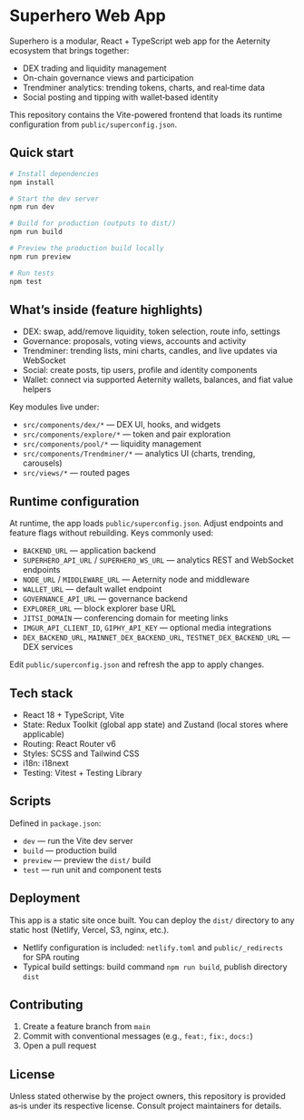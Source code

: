 # Superhero Web App

Superhero is a modular, React + TypeScript web app for the Aeternity ecosystem that brings together:

- DEX trading and liquidity management
- On-chain governance views and participation
- Trendminer analytics: trending tokens, charts, and real‑time data
- Social posting and tipping with wallet‑based identity

This repository contains the Vite-powered frontend that loads its runtime configuration from `public/superconfig.json`.

## Quick start

```bash
# Install dependencies
npm install

# Start the dev server
npm run dev

# Build for production (outputs to dist/)
npm run build

# Preview the production build locally
npm run preview

# Run tests
npm test
```

## What’s inside (feature highlights)

- DEX: swap, add/remove liquidity, token selection, route info, settings
- Governance: proposals, voting views, accounts and activity
- Trendminer: trending lists, mini charts, candles, and live updates via WebSocket
- Social: create posts, tip users, profile and identity components
- Wallet: connect via supported Aeternity wallets, balances, and fiat value helpers

Key modules live under:

- `src/components/dex/*` — DEX UI, hooks, and widgets
- `src/components/explore/*` — token and pair exploration
- `src/components/pool/*` — liquidity management
- `src/components/Trendminer/*` — analytics UI (charts, trending, carousels)
- `src/views/*` — routed pages

## Runtime configuration

At runtime, the app loads `public/superconfig.json`. Adjust endpoints and feature flags without rebuilding. Keys commonly used:

- `BACKEND_URL` — application backend
- `SUPERHERO_API_URL` / `SUPERHERO_WS_URL` — analytics REST and WebSocket endpoints
- `NODE_URL` / `MIDDLEWARE_URL` — Aeternity node and middleware
- `WALLET_URL` — default wallet endpoint
- `GOVERNANCE_API_URL` — governance backend
- `EXPLORER_URL` — block explorer base URL
- `JITSI_DOMAIN` — conferencing domain for meeting links
- `IMGUR_API_CLIENT_ID`, `GIPHY_API_KEY` — optional media integrations
- `DEX_BACKEND_URL`, `MAINNET_DEX_BACKEND_URL`, `TESTNET_DEX_BACKEND_URL` — DEX services

Edit `public/superconfig.json` and refresh the app to apply changes.

## Tech stack

- React 18 + TypeScript, Vite
- State: Redux Toolkit (global app state) and Zustand (local stores where applicable)
- Routing: React Router v6
- Styles: SCSS and Tailwind CSS
- i18n: i18next
- Testing: Vitest + Testing Library

## Scripts

Defined in `package.json`:

- `dev` — run the Vite dev server
- `build` — production build
- `preview` — preview the `dist/` build
- `test` — run unit and component tests

## Deployment

This app is a static site once built. You can deploy the `dist/` directory to any static host (Netlify, Vercel, S3, nginx, etc.).

- Netlify configuration is included: `netlify.toml` and `public/_redirects` for SPA routing
- Typical build settings: build command `npm run build`, publish directory `dist`

## Contributing

1. Create a feature branch from `main`
2. Commit with conventional messages (e.g., `feat:`, `fix:`, `docs:`)
3. Open a pull request

## License

Unless stated otherwise by the project owners, this repository is provided as‑is under its respective license. Consult project maintainers for details.
